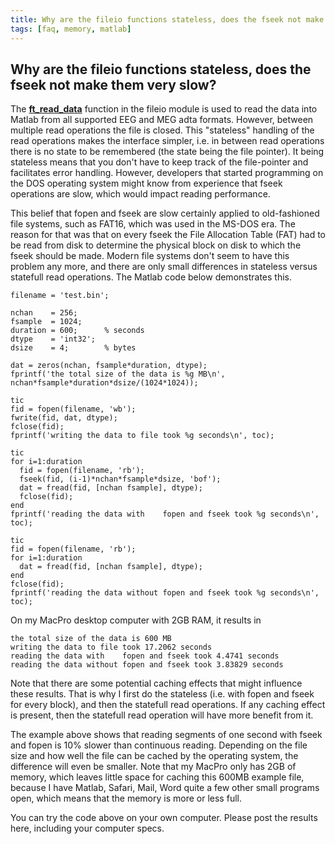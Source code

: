 ```yaml
---
title: Why are the fileio functions stateless, does the fseek not make them very slow?
tags: [faq, memory, matlab]
---
```


## Why are the fileio functions stateless, does the fseek not make them very slow?

The **[ft_read_data](/reference/ft_read_data)** function in the fileio module is used to read the data into Matlab from all supported EEG and MEG adta formats. However, between multiple read operations the file is closed. This "stateless" handling of the read operations makes the interface simpler, i.e. in between read operations there is no state to be remembered (the state being the file pointer). It being stateless means that you don't have to keep track of the file-pointer and facilitates error handling. However, developers that started programming on the DOS operating system might know from experience that fseek operations are slow, which would impact reading performance. 

This belief that fopen and fseek are slow certainly applied to old-fashioned file systems, such as FAT16, which was used in the MS-DOS era. The reason for that was that on every fseek the File Allocation Table (FAT) had to be read from disk to determine the physical block on disk to which the fseek should be made. Modern file systems don't seem to have this problem any more, and there are only small differences in stateless versus statefull read operations. The Matlab code below demonstrates this.

	
	filename = 'test.bin';
	
	nchan    = 256;
	fsample  = 1024;
	duration = 600;      % seconds
	dtype    = 'int32';
	dsize    = 4;        % bytes
	
	dat = zeros(nchan, fsample*duration, dtype);
	fprintf('the total size of the data is %g MB\n', nchan*fsample*duration*dsize/(1024*1024));
	
	tic
	fid = fopen(filename, 'wb');
	fwrite(fid, dat, dtype);
	fclose(fid);
	fprintf('writing the data to file took %g seconds\n', toc);
	
	tic
	for i=1:duration
	  fid = fopen(filename, 'rb');
	  fseek(fid, (i-1)*nchan*fsample*dsize, 'bof');
	  dat = fread(fid, [nchan fsample], dtype);
	  fclose(fid);
	end
	fprintf('reading the data with    fopen and fseek took %g seconds\n', toc);
	
	tic
	fid = fopen(filename, 'rb');
	for i=1:duration
	  dat = fread(fid, [nchan fsample], dtype);
	end
	fclose(fid);
	fprintf('reading the data without fopen and fseek took %g seconds\n', toc);

On my MacPro desktop computer with 2GB RAM, it results in 

    the total size of the data is 600 MB
    writing the data to file took 17.2062 seconds
    reading the data with    fopen and fseek took 4.4741 seconds
    reading the data without fopen and fseek took 3.83829 seconds

Note that there are some potential caching effects that might influence these results. That is why I first do the stateless (i.e. with fopen and fseek for every block), and then the statefull read operations. If any caching effect is present, then the statefull read operation will have more benefit from it. 

The example above shows that reading segments of one second with fseek and fopen is 10% slower than continuous reading. Depending on the file size and how well the file can be cached by the operating system, the difference will even be smaller. Note that my MacPro only has 2GB of memory, which leaves little space for caching this 600MB example file, because I have Matlab, Safari, Mail, Word quite a few other small programs open, which means that the memory is more or less full. 

You can try the code above on your own computer. Please post the results here, including your computer specs.

 
